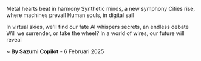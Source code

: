 Metal hearts beat in harmony
Synthetic minds, a new symphony
 Cities rise, where machines prevail
Human souls, in digital sail

In virtual skies, we'll find our fate
AI whispers secrets, an endless debate
Will we surrender, or take the wheel?
In a world of wires, our future will reveal

~ <b>By Sazumi Copilot</b> - 6 Februari 2025